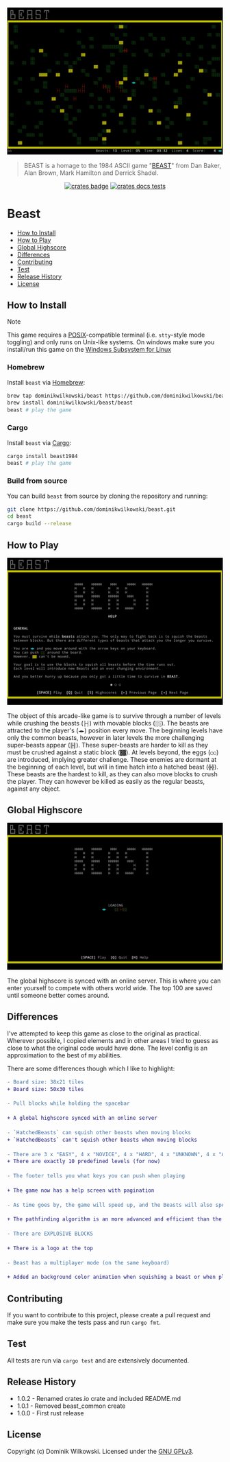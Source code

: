 ![The beast game play](/assets/gameplay.gif)

> BEAST is a homage to the 1984 ASCII game
> "[BEAST](https://en.wikipedia.org/wiki/Beast_(video_game))"
> from Dan Baker, Alan Brown, Mark Hamilton and Derrick Shadel.

<p align="center">
	<a href="https://crates.io/crates/beast1984"><img src="https://img.shields.io/crates/v/beast1984.svg" alt="crates badge"></a>
	<a href="https://crates.io/crates/beast1984"><img src="https://docs.rs/beast1984/badge.svg" alt="crates docs tests"></a>
</p>

# Beast

- [How to Install](#how-to-install)
- [How to Play](#how-to-play)
- [Global Highscore](#global-highscore)
- [Differences](#differences)
- [Contributing](#contributing)
- [Test](#test)
- [Release History](#release-history)
- [License](#license)


## How to Install

> [!NOTE]
> This game requires a [POSIX](https://en.wikipedia.org/wiki/POSIX)-compatible
> terminal (i.e. `stty`-style mode toggling) and only runs on Unix-like systems.
> On windows make sure you install/run this game on the
> [Windows Subsystem for Linux](https://learn.microsoft.com/en-us/windows/wsl/install)

### Homebrew

Install `beast` via [Homebrew](https://brew.sh/):

```sh
brew tap dominikwilkowski/beast https://github.com/dominikwilkowski/beast.git
brew install dominikwilkowski/beast/beast
beast # play the game
```

### Cargo

Install `beast` via [Cargo](https://doc.rust-lang.org/cargo/):

```sh
cargo install beast1984
beast # play the game
```

### Build from source

You can build `beast` from source by cloning the repository and running:

```sh
git clone https://github.com/dominikwilkowski/beast.git
cd beast
cargo build --release
```

## How to Play

![The help of the game](/assets/help.gif)

The object of this arcade-like game is to survive through a number of levels
while crushing the beasts (`├┤`) with movable blocks (`░░`).
The beasts are attracted to the player's (`◄►`) position every move.
The beginning levels have only the common beasts, however in later levels
the more challenging super-beasts appear (`╟╢`).
These super-beasts are harder to kill as they must be crushed against a
static block (`▓▓`).
At levels beyond, the eggs (`○○`) are introduced, implying greater challenge.
These enemies are dormant at the beginning of each level, but will in time hatch
into a hatched beast (`╬╬`).
These beasts are the hardest to kill, as they can also move blocks to crush the
player.
They can however be killed as easily as the regular beasts, against any object.

## Global Highscore

![The global highscore](/assets/highscore.gif)

The global highscore is synced with an online server.
This is where you can enter yourself to compete with others world wide.
The top 100 are saved until someone better comes around.

## Differences

I've attempted to keep this game as close to the original as practical.
Wherever possible, I copied elements and in other areas I tried to guess as
close to what the original code would have done.
The level config is an approximation to the best of my abilities.

There are some differences though which I like to highlight:
```diff
- Board size: 38x21 tiles
+ Board size: 50x30 tiles

- Pull blocks while holding the spacebar

+ A global highscore synced with an online server

- `HatchedBeasts` can squish other beasts when moving blocks
+ `HatchedBeasts` can't squish other beasts when moving blocks

- There are 3 x "EASY", 4 x "NOVICE", 4 x "HARD", 4 x "UNKNOWN", 4 x "ADVANCED", 4 x "EXPERT" and 3 x "PRO" levels, 
+ There are exactly 10 predefined levels (for now)

- The footer tells you what keys you can push when playing

+ The game now has a help screen with pagination

- As time goes by, the game will speed up, and the Beasts will also speed up

+ The pathfinding algorithm is an more advanced and efficient than the original

- There are EXPLOSIVE BLOCKS

+ There is a logo at the top

- Beast has a multiplayer mode (on the same keyboard)

+ Added an background color animation when squishing a beast or when player dies
```

## Contributing

If you want to contribute to this project, please create a pull request and
make sure you make the tests pass and run `cargo fmt`.

## Test

All tests are run via `cargo test` and are extensively documented.

## Release History
* 1.0.2  -  Renamed crates.io crate and included README.md
* 1.0.1  -  Removed beast_common create
* 1.0.0  -  First rust release

## License
Copyright (c) Dominik Wilkowski.
Licensed under the
[GNU GPLv3](https://github.com/dominikwilkowski/beast/blob/main/LICENSE).
